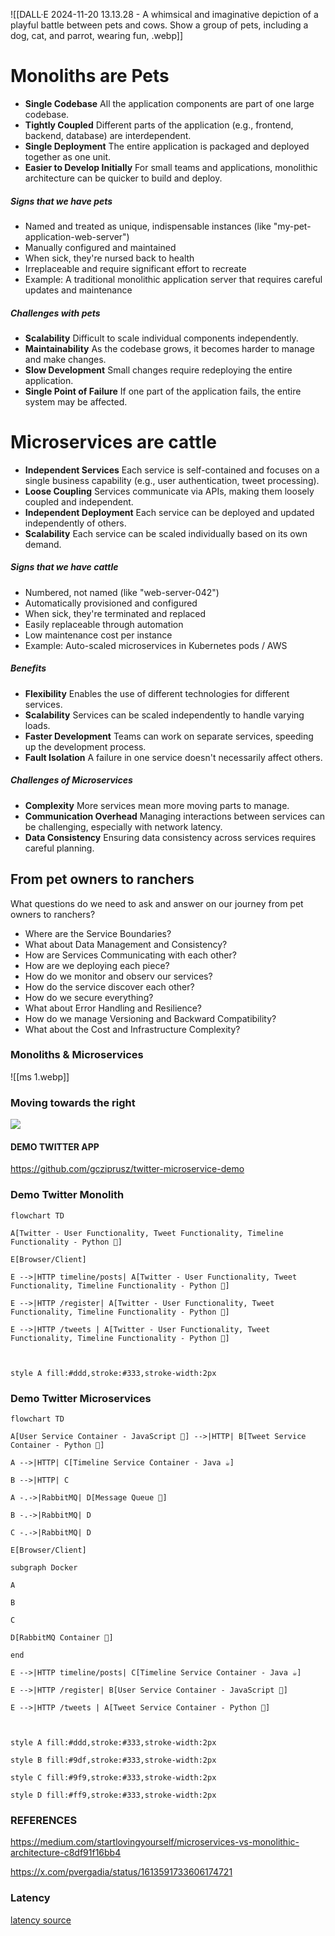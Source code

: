 
![[DALL·E 2024-11-20 13.13.28 - A whimsical and imaginative depiction of a playful battle between pets and cows. Show a group of pets, including a dog, cat, and parrot, wearing fun, .webp]]

# Monoliths are Pets
- **Single Codebase** All the application components are part of one large codebase.
- **Tightly Coupled** Different parts of the application (e.g., frontend, backend, database) are interdependent.
- **Single Deployment** The entire application is packaged and deployed together as one unit.
- **Easier to Develop Initially** For small teams and applications, monolithic architecture can be quicker to build and deploy.
##### Signs that we have pets
- Named and treated as unique, indispensable instances (like "my-pet-application-web-server")
- Manually configured and maintained
- When sick, they're nursed back to health
- Irreplaceable and require significant effort to recreate
- Example: A traditional monolithic application server that requires careful updates and maintenance
##### Challenges with pets
- **Scalability** Difficult to scale individual components independently.
- **Maintainability** As the codebase grows, it becomes harder to manage and make changes.
- **Slow Development** Small changes require redeploying the entire application.
- **Single Point of Failure** If one part of the application fails, the entire system may be affected.

# Microservices are cattle
- **Independent Services** Each service is self-contained and focuses on a single business capability (e.g., user authentication, tweet processing).
- **Loose Coupling** Services communicate via APIs, making them loosely coupled and independent.
- **Independent Deployment** Each service can be deployed and updated independently of others.
- **Scalability** Each service can be scaled individually based on its own demand.
##### Signs that we have cattle
- Numbered, not named (like "web-server-042")
- Automatically provisioned and configured
- When sick, they're terminated and replaced
- Easily replaceable through automation
- Low maintenance cost per instance
- Example: Auto-scaled microservices in Kubernetes pods / AWS
##### Benefits
- **Flexibility** Enables the use of different technologies for different services.
- **Scalability** Services can be scaled independently to handle varying loads.
- **Faster Development** Teams can work on separate services, speeding up the development process.
- **Fault Isolation** A failure in one service doesn't necessarily affect others.
##### Challenges of Microservices
- **Complexity** More services mean more moving parts to manage.
- **Communication Overhead** Managing interactions between services can be challenging, especially with network latency.
- **Data Consistency** Ensuring data consistency across services requires careful planning.

## From pet owners to ranchers
What questions do we need to ask and answer on our journey from pet owners to ranchers? 

- Where are the Service Boundaries?
- What about Data Management and Consistency?
- How are Services Communicating with each other?
- How are we deploying each piece?
- How do we monitor and observ our services?
- How do the service discover each other?
- How do we secure everything?
- What about Error Handling and Resilience?
- How do we manage Versioning and Backward Compatibility?
- What about the Cost and Infrastructure Complexity?

### Monoliths & Microservices

![[ms 1.webp]]

### Moving towards the right

![](https://pbs.twimg.com/media/FmO1uoSaAAUGqDQ?format=jpg&name=large)

#### DEMO TWITTER APP
https://github.com/gcziprusz/twitter-microservice-demo

### Demo Twitter Monolith

```mermaid
flowchart TD

A[Twitter - User Functionality, Tweet Functionality, Timeline Functionality - Python 🐍]

E[Browser/Client]

E -->|HTTP timeline/posts| A[Twitter - User Functionality, Tweet Functionality, Timeline Functionality - Python 🐍]

E -->|HTTP /register| A[Twitter - User Functionality, Tweet Functionality, Timeline Functionality - Python 🐍]

E -->|HTTP /tweets | A[Twitter - User Functionality, Tweet Functionality, Timeline Functionality - Python 🐍]

  

style A fill:#ddd,stroke:#333,stroke-width:2px
```

### Demo Twitter Microservices

```mermaid
flowchart TD

A[User Service Container - JavaScript 💛] -->|HTTP| B[Tweet Service Container - Python 🐍]

A -->|HTTP| C[Timeline Service Container - Java ☕]

B -->|HTTP| C

A -.->|RabbitMQ| D[Message Queue 🐰]

B -.->|RabbitMQ| D

C -.->|RabbitMQ| D

E[Browser/Client]

subgraph Docker

A

B

C

D[RabbitMQ Container 🐰]

end

E -->|HTTP timeline/posts| C[Timeline Service Container - Java ☕]

E -->|HTTP /register| B[User Service Container - JavaScript 💛]

E -->|HTTP /tweets | A[Tweet Service Container - Python 🐍]

  

style A fill:#ddd,stroke:#333,stroke-width:2px

style B fill:#9df,stroke:#333,stroke-width:2px

style C fill:#9f9,stroke:#333,stroke-width:2px

style D fill:#ff9,stroke:#333,stroke-width:2px
```

### REFERENCES
https://medium.com/startlovingyourself/microservices-vs-monolithic-architecture-c8df91f16bb4

https://x.com/pvergadia/status/1613591733606174721

### Latency 
[latency source](https://gist.github.com/jboner/2841832?permalink_comment_id=3407006#gistcomment-3407006)